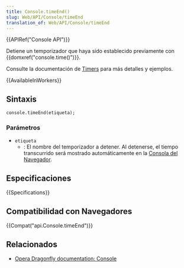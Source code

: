 ```yaml
---
title: Console.timeEnd()
slug: Web/API/Console/timeEnd
translation_of: Web/API/Console/timeEnd
---
```


{{APIRef("Console API")}}

Detiene un temporizador que haya sido establecido previamente con {{domxref("console.time()")}}.

Consulte la documentación de [Timers](/es/docs/Web/API/console#Timers) para más detalles y ejemplos.

{{AvailableInWorkers}}

## Sintaxis

```
console.timeEnd(etiqueta);
```

### Parámetros

- `etiqueta`
  - : El nombre del temporizador a detener. Al detenerse, el tiempo transcurrido será mostrado automáticamente en la [Consola del Navegador](/es/docs/Tools/Web_Console).

## Especificaciones

{{Specifications}}

## Compatibilidad con Navegadores

{{Compat("api.Console.timeEnd")}}

## Relacionados

- [Opera Dragonfly documentation: Console](http://www.opera.com/dragonfly/documentation/console/)
